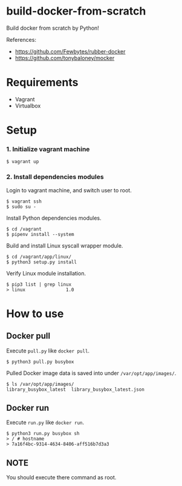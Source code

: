 # build-docker-from-scratch
Build docker from scratch by Python!

References: 
  - https://github.com/Fewbytes/rubber-docker
  - https://github.com/tonybaloney/mocker

# Requirements
- Vagrant
- Virtualbox

# Setup

### 1. Initialize vagrant machine
```
$ vagrant up
```

### 2. Install dependencies modules

Login to vagrant machine, and switch user to root.

```
$ vagrant ssh
$ sudo su -
```

Install Python dependencies modules.
```
$ cd /vagrant
$ pipenv install --system
```

Build and install Linux syscall wrapper module.
```
$ cd /vagrant/app/linux/
$ python3 setup.py install
```

Verify Linux module installation.
```
$ pip3 list | grep linux
> linux               1.0
```

# How to use

## Docker pull

Execute `pull.py` like `docker pull`.
```
$ python3 pull.py busybox
```

Pulled Docker image data is saved into under `/var/opt/app/images/`.
```
$ ls /var/opt/app/images/
library_busybox_latest  library_busybox_latest.json
```

## Docker run

Execute `run.py` like `docker run`.
```
$ python3 run.py busybox sh
> / # hostname
> 7a16f4bc-9314-4634-8406-aff516b7d3a3
```

## NOTE
You should execute there command as root.